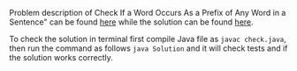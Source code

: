 Problem description of Check If a Word Occurs As a Prefix of Any Word in a Sentence" can be found [here](https://leetcode.com/problems/check-if-a-word-occurs-as-a-prefix-of-any-word-in-a-sentence/) while the solution can be found [here](https://github.com/aurimas13/Solutions-To-Problems/blob/main/LeetCode/Java%20Solutions/Check%20If%20A%20Word%20Occurs%20As%20a%20Prefix%20of%20Any%20Word%20in%20a%20Sentence/check.java).

To check the solution in terminal first compile Java file as `javac check.java`, then run the command as follows `java Solution` and it will check tests and if the solution works correctly.
